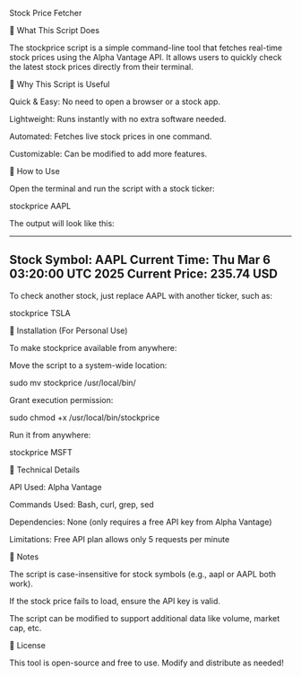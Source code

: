 Stock Price Fetcher

📌 What This Script Does

The stockprice script is a simple command-line tool that fetches real-time stock prices using the Alpha Vantage API. It allows users to quickly check the latest stock prices directly from their terminal.

📌 Why This Script is Useful

Quick & Easy: No need to open a browser or a stock app.

Lightweight: Runs instantly with no extra software needed.

Automated: Fetches live stock prices in one command.

Customizable: Can be modified to add more features.

📌 How to Use

Open the terminal and run the script with a stock ticker:

stockprice AAPL

The output will look like this:

-----------------------------------
Stock Symbol: AAPL
Current Time: Thu Mar 6 03:20:00 UTC 2025
Current Price: 235.74 USD
-----------------------------------

To check another stock, just replace AAPL with another ticker, such as:

stockprice TSLA

📌 Installation (For Personal Use)

To make stockprice available from anywhere:

Move the script to a system-wide location:

sudo mv stockprice /usr/local/bin/

Grant execution permission:

sudo chmod +x /usr/local/bin/stockprice

Run it from anywhere:

stockprice MSFT

📌 Technical Details

API Used: Alpha Vantage

Commands Used: Bash, curl, grep, sed

Dependencies: None (only requires a free API key from Alpha Vantage)

Limitations: Free API plan allows only 5 requests per minute

📌 Notes

The script is case-insensitive for stock symbols (e.g., aapl or AAPL both work).

If the stock price fails to load, ensure the API key is valid.

The script can be modified to support additional data like volume, market cap, etc.

📌 License

This tool is open-source and free to use. Modify and distribute as needed!
